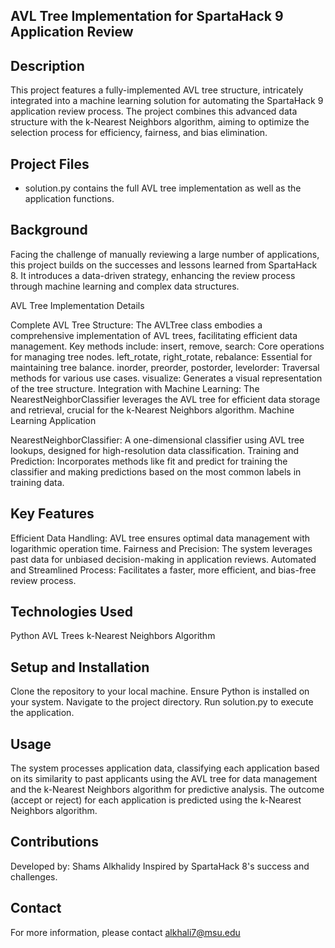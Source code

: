 ## AVL Tree Implementation for SpartaHack 9 Application Review

## Description

This project features a fully-implemented AVL tree structure, intricately integrated into a machine learning solution for automating the SpartaHack 9 application review process. The project combines this advanced data structure with the k-Nearest Neighbors algorithm, aiming to optimize the selection process for efficiency, fairness, and bias elimination.

## Project Files

- solution.py contains the full AVL tree implementation as well as the application functions.



## Background

Facing the challenge of manually reviewing a large number of applications, this project builds on the successes and lessons learned from SpartaHack 8. It introduces a data-driven strategy, enhancing the review process through machine learning and complex data structures.

AVL Tree Implementation Details

Complete AVL Tree Structure: The AVLTree class embodies a comprehensive implementation of AVL trees, facilitating efficient data management. Key methods include:
insert, remove, search: Core operations for managing tree nodes.
left_rotate, right_rotate, rebalance: Essential for maintaining tree balance.
inorder, preorder, postorder, levelorder: Traversal methods for various use cases.
visualize: Generates a visual representation of the tree structure.
Integration with Machine Learning: The NearestNeighborClassifier leverages the AVL tree for efficient data storage and retrieval, crucial for the k-Nearest Neighbors algorithm.
Machine Learning Application

NearestNeighborClassifier: A one-dimensional classifier using AVL tree lookups, designed for high-resolution data classification.
Training and Prediction: Incorporates methods like fit and predict for training the classifier and making predictions based on the most common labels in training data.

## Key Features

Efficient Data Handling: AVL tree ensures optimal data management with logarithmic operation time.
Fairness and Precision: The system leverages past data for unbiased decision-making in application reviews.
Automated and Streamlined Process: Facilitates a faster, more efficient, and bias-free review process.

## Technologies Used

Python
AVL Trees
k-Nearest Neighbors Algorithm

## Setup and Installation

Clone the repository to your local machine.
Ensure Python is installed on your system.
Navigate to the project directory.
Run solution.py to execute the application.

## Usage

The system processes application data, classifying each application based on its similarity to past applicants using the AVL tree for data management and the k-Nearest Neighbors algorithm for predictive analysis. The outcome (accept or reject) for each application is predicted using the k-Nearest Neighbors algorithm.


## Contributions

Developed by: Shams Alkhalidy
Inspired by SpartaHack 8's success and challenges.

## Contact
For more information, please contact alkhali7@msu.edu
